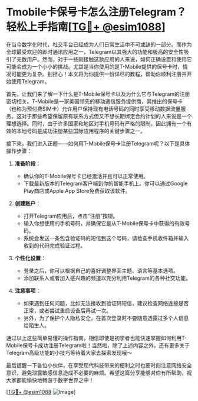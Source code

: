 # Tmobile卡保号卡怎么注册Telegram？轻松上手指南[[TG💪+ @esim1088](https://t.me/s/esim1088)]

在当今数字化时代，社交平台已经成为人们日常生活中不可或缺的一部分。而作为全球最受欢迎的即时通讯应用之一，Telegram以其强大的功能和极高的安全性吸引了无数用户。然而，对于一些刚接触这款应用的人来说，如何正确设置和使用它可能会成为一个小小的挑战。尤其是当你使用的是T-Mobile提供的保号卡时，情况可能更为复杂。别担心！本文将为你提供一份详尽的教程，帮助你顺利注册并开始使用Telegram。

首先，让我们来了解一下什么是T-Mobile保号卡以及为什么它与Telegram的注册密切相关。T-Mobile是一家美国领先的移动通信服务提供商，其推出的保号卡（也称为预付费SIM卡）允许用户保持现有电话号码的同时享受移动数据流量服务。这对于那些希望保留原有联系方式但又不想长期绑定合约计划的人来说是一个理想选择。同时，由于许多国家和地区对手机号码有严格的限制，因此拥有一个有效的本地号码是成功注册某些国际应用程序的关键步骤之一。

接下来，我们进入正题——如何用T-Mobile保号卡注册Telegram呢？以下是具体操作步骤：

1. **准备阶段**：
   - 确认你的T-Mobile保号卡已经激活并且可以正常使用。
   - 下载最新版本的Telegram客户端到你的智能手机上。你可以通过Google Play商店或Apple App Store免费获取该软件。
   
2. **创建账户**：
   - 打开Telegram应用后，点击“注册”按钮。
   - 输入你想使用的手机号码，并确保它是从T-Mobile保号卡中获得的有效号码。
   - 系统会发送一条包含验证码的短信到这个号码，请检查手机收件箱并输入收到的代码完成验证过程。

3. **个性化设置**：
   - 登录之后，你可以根据自己的喜好调整界面主题、语言等基本选项。
   - 添加联系人或者加入感兴趣的频道以充分利用Telegram的各种社交功能。

4. **注意事项**：
   - 如果遇到任何问题，比如无法接收到验证码短信，建议检查网络连接是否正常，或者尝试重启设备后再试一次。
   - 另外，为了保护个人隐私安全，在首次登录时不要随意透露过多个人信息给陌生人。

通过以上这些简单易懂的操作指南，相信即使是初学者也能快速掌握如何利用T-Mobile保号卡成功注册Telegram啦！当然啦，除了上述内容之外，还有更多关于Telegram高级功能的小技巧等待着大家去探索发现哦～

最后提醒一下各位小伙伴，在享受现代科技带来的便利之时也要时刻注意网络安全意识，避免泄露敏感信息造成不必要的麻烦。希望这篇分享能够对你有所帮助，祝大家都能愉快地畅游于数字世界之中！

[[TG💪+ @esim1088](https://t.me/s/esim1088) ![Image](https://i.postimg.cc/4NQfJmqS/Snipaste-2025-05-13-00-14-12.png)]